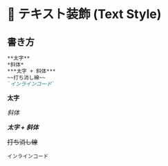 
# 📌 テキスト装飾 (Text Style)

## 書き方
```markdown
**太字**
*斜体*
***太字 + 斜体***
~~打ち消し線~~
`インラインコード`
```


**太字**  

*斜体*  

***太字 + 斜体***  

~~打ち消し線~~  

`インラインコード`  
